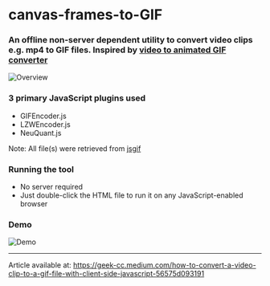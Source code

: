 # canvas-frames-to-GIF
### An offline non-server dependent utility to convert video clips e.g. mp4 to GIF files. Inspired by [video to animated GIF converter](https://ezgif.com/video-to-gif)

![Overview](https://miro.medium.com/max/1050/1*taLQG9Rfdwc2MpKaArxskg.png)

### 3 primary JavaScript plugins used
* GIFEncoder.js
* LZWEncoder.js
* NeuQuant.js

Note: All file(s) were retrieved from [jsgif](https://github.com/antimatter15/jsgif)

### Running the tool

* No server required
* Just double-click the HTML file to run it on any JavaScript-enabled browser

### Demo
![Demo](https://miro.medium.com/max/900/1*L0B8O8kG3-j9ZaRw0gWz1Q.gif)

---

Article available at: https://geek-cc.medium.com/how-to-convert-a-video-clip-to-a-gif-file-with-client-side-javascript-56575d093191